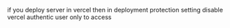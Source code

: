 if you deploy server in vercel 
then in deployment protection setting disable vercel authentic user only to access 
